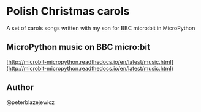 # Polish Christmas carols

A set of carols songs written with my son for BBC micro:bit in MicroPython

## MicroPython music on BBC micro:bit

[http://microbit-micropython.readthedocs.io/en/latest/music.html](http://microbit-micropython.readthedocs.io/en/latest/music.html)

## Author

@peterblazejewicz
